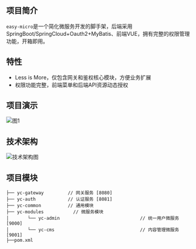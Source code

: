 ## 项目简介

`easy-micro`是一个简化微服务开发的脚手架，后端采用SpringBoot/SpringCloud+Oauth2+MyBatis、前端VUE，拥有完整的权限管理功能，开箱即用。


## 特性
- Less is More，仅包含网关和鉴权核心模块，方便业务扩展
- 权限功能完整，前端菜单和后端API资源动态授权


## 项目演示
![图1](./document/demo1.png)



## 技术架构
![技术架构图](./document/a1.png)

## 项目模块
````   
├── yc-gateway         // 网关服务 [8080]
├── yc-auth            // 认证服务 [8081]
├── yc-common          // 通用模块                      
├── yc-modules           // 微服务模块
│       └── yc-admin                              // 统一用户微服务 [9000]
│       └── yc-cms                                // 内容管理微服务 [9001]
├──pom.xml  
````
